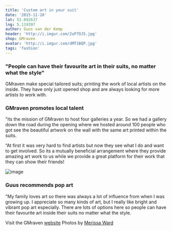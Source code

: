```yaml
---
title: 'Custom art in your suit'
date: '2015-11-28'
lat: 52.092637
lng: 5.119397
author: Guus van der Kemp
header: 'http://i.imgur.com/2uP7OJ5.jpg'
shop: GMraven
avatar: 'http://i.imgur.com/dMT1BQP.jpg'
tags: 'fashion'
---
```


### "People can have their favourite art in their suits, no matter what the style"

GMraven make special tailored suits; printing the work of local artists on the inside. They have only just opened shop and are always looking for more artists to work with.

### GMraven promotes local talent

"its the mission of GMraven to host four galleries a year. So we had a gallery down the road during the opening where we hosted around 100 people who got see the beautiful artwork on the wall with the same art printed within the suits.

“At first it was very hard to find artists but now they see what I do and want to get involved. So its a mutually beneficial arrangement where they provide amazing art work to us while we provide a great platform for their work that they can show their friends!



![image](http://i.imgur.com/sQEBaGO.jpg)



### Guus recommends pop art

"My family loves art so there was always a lot of influence from when I was growing up. I appreciate so many kinds of art, but I really like bright and vibrant pop art especially. There are lots of options here so people can have their favourite art inside their suits no matter what the style.

Visit the GMraven [website](http://www.gmraven.com/)
Photos by [Merissa Ward](https://www.instagram.com/merissaw/)
